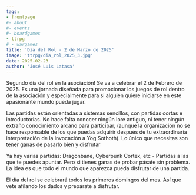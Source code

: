 ```yaml
---
tags:
- frontpage
#- about
#- events
#- boardgames
- ttrpg
# - wargames
title: 'Día del Rol - 2 de Marzo de 2025'
image: 'ttrpg/dia_rol_2025_3.jpg'
date: 2025-02-23
author: 'José Luis Latasa'
---
```


Segundo día del rol en la asociación! Se va a celebrar el 2 de Febrero de 2025. Es una jornada diseñada para promocionar los juegos de rol dentro de la asociación y especialmente para si alguien quiere iniciarse en este apasionante mundo pueda jugar.

Las partidas están orientadas a sistemas sencillos, con partidas cortas e introductorias. No hace falta conocer ningún lore antiguo, ni tener ningún extraño conocimiento arcano para participar, (aunque la organización no se hace responsable de los que puedas adquirir después de tu extraordinaria interpretación de la invocación a Yog Sothoth). Lo único que necesitas son tener ganas de pasarlo bien y disfrutar

Ya hay varias partidas: Dragonbane, Cyberpunk Cortex, etc - Partidas a las que te puedes apuntar. Pero si tienes ganas de probar pásate sin problema. La idea es que todo el mundo que aparezca pueda disfrutar de una partida.

El día del rol se celebrará todos los primeros domingos del mes. Así que vete afilando los dados y prepárate a disfrutar.
